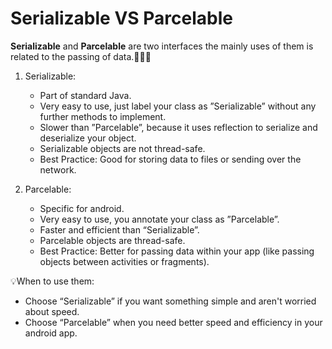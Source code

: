 # Serializable VS Parcelable
**Serializable** and **Parcelable** are two interfaces the mainly uses of them is related to the passing of data.🚀👨‍💻

1. Serializable:
    - Part of standard Java.
    - Very easy to use, just label your class as ”Serializable” without any further methods to implement.
    - Slower than ”Parcelable”, because it uses reflection to serialize and deserialize your object.
    - Serializable objects are not thread-safe.
    - Best Practice: Good for storing data to files or sending over the network.

2. Parcelable:
    - Specific for android.
    - Very easy to use, you annotate your class as ”Parcelable”.
    - Faster and efficient than “Serializable”.
    - Parcelable objects are thread-safe.
    - Best Practice: Better for passing data within your app (like passing objects between activities or fragments).

💡When to use them:

- Choose “Serializable” if you want something simple and aren't worried about speed.
- Choose “Parcelable” when you need better speed and efficiency in your android app.
